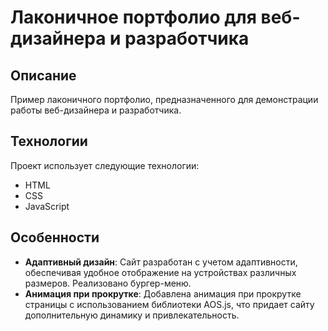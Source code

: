 # Лаконичное портфолио для веб-дизайнера и разработчика

## Описание

Пример лаконичного портфолио, предназначенного для демонстрации работы веб-дизайнера и разработчика.

## Технологии

Проект использует следующие технологии:

- HTML
- CSS
- JavaScript

## Особенности

- **Адаптивный дизайн**: Сайт разработан с учетом адаптивности, обеспечивая удобное отображение на устройствах различных размеров. Реализовано бургер-меню.
- **Анимация при прокрутке**: Добавлена анимация при прокрутке страницы с использованием библиотеки AOS.js, что придает сайту дополнительную динамику и привлекательность.
